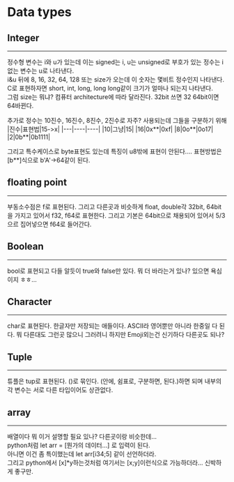 # Data types
## Integer
-------------
정수형 변수는 i와 u가 있는데 이는 signed는 i, u는 unsigned로 부호가 있는 정수는 i 없는 변수는 u로 나타낸다.  
i&u 뒤에 8, 16, 32, 64, 128 또는 size가 오는데 이 숫자는 몇비트 정수인지 나타낸다. C로 표현하자면 short, int, long, long long같이 크기가 얼마나 되는지 나타낸다.  
그럼 size는 뭐냐? 컴퓨터 architecture에 따라 달라진다. 32bit 쓰면 32 64bit이면 64바뀐다.  

추가로 정수는 10진수, 16진수, 8진수, 2진수로 자주? 사용되는데 그들을 구분하기 위해  
|진수|표현법|15->x|
|---|----|----|
|10|그냥|15|
|16|0x**|0xf|
|8|0o**|0o17|
|2|0b**|0b1111|

그리고 특수케이스로 byte표현도 있는데 특징이 u8밖에 표현이 안된다.... 표현방법은 [b**]식으로 b'A'->64같이 된다.

## floating point
-----------------
부동소수점은 f로 표현된다. 그리고 다른곳과 비슷하게 float, double각 32bit, 64bit을 가지고 있어서 f32, f64로 표현한다. 그리고 기본은 64bit으로 채용되어 있어서 5/3으르 집어넣으면 f64로 들어간다.

## Boolean
-----------
bool로 표현되고 다들 알듯이 true와 false만 있다. 뭐 더 바라는거 있나? 있으면 욕심이지 ㅎㅎ...

## Character
-------------
char로 표현된다. 한글자만 저장되는 애들이다. ASCII라 영어뿐만 아니라 한중일 다 된다. 뭐 다른대도 그런곳 많으니 그러려니 하지만 Emoji외는건 신기하다 다른곳도 되나?

## Tuple
--------
튜플은 tup로 표현된다. ()로 묶인다. (안에, 쉼표로, 구분하면, 된다.)하면 되며 내부의 각 변수는 서로 다른 타입이어도 상관없다.

## array
--------
배열이다 뭐 이거 설명할 필요 있나? 다른곳이랑 비슷한데...  
python처럼 let arr = [뭔가의 데이터...] 로 입력이 된다.  
아니면 이건 좀 특이했는데 let arr[i34;5] 같이 선언하더라.  
그리고 python에서 [x]*y하는것처럼 여기서는 [x;y]이런식으로 가능하더라... 신박하게 좋구만.